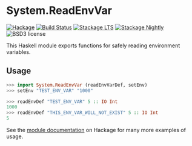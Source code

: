 
System.ReadEnvVar
=================

[![Hackage](https://img.shields.io/hackage/v/read-env-var.svg)](https://hackage.haskell.org/package/read-env-var)
[![Build Status](https://secure.travis-ci.org/cdepillabout/read-env-var.svg)](http://travis-ci.org/cdepillabout/read-env-var)
[![Stackage LTS](http://stackage.org/package/read-env-var/badge/lts)](http://stackage.org/lts/package/read-env-var)
[![Stackage Nightly](http://stackage.org/package/read-env-var/badge/nightly)](http://stackage.org/nightly/package/read-env-var)
![BSD3 license](https://img.shields.io/badge/license-BSD3-blue.svg)

This Haskell module exports functions for safely reading environment variables.

## Usage

```haskell
>>> import System.ReadEnvVar (readEnvVarDef, setEnv)
>>> setEnv "TEST_ENV_VAR" "1000"

>>> readEnvDef "TEST_ENV_VAR" 5 :: IO Int
1000
>>> readEnvDef "THIS_ENV_VAR_WILL_NOT_EXIST" 5 :: IO Int
5
```

See the [module documentation](https://hackage.haskell.org/package/read-env-var/docs/System-ReadEnvVar.html)
on Hackage for many more examples of usage.
